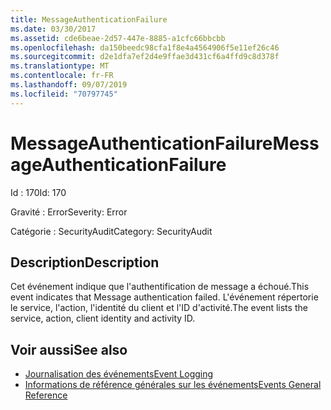 ```yaml
---
title: MessageAuthenticationFailure
ms.date: 03/30/2017
ms.assetid: cde6beae-2d57-447e-8885-a1cfc66bbcbb
ms.openlocfilehash: da150beedc98cfa1f8e4a4564906f5e11ef26c46
ms.sourcegitcommit: d2e1dfa7ef2d4e9ffae3d431cf6a4ffd9c8d378f
ms.translationtype: MT
ms.contentlocale: fr-FR
ms.lasthandoff: 09/07/2019
ms.locfileid: "70797745"
---
```

# <a name="messageauthenticationfailure"></a><span data-ttu-id="6d399-102">MessageAuthenticationFailure</span><span class="sxs-lookup"><span data-stu-id="6d399-102">MessageAuthenticationFailure</span></span>
<span data-ttu-id="6d399-103">Id : 170</span><span class="sxs-lookup"><span data-stu-id="6d399-103">Id: 170</span></span>  
  
 <span data-ttu-id="6d399-104">Gravité : Error</span><span class="sxs-lookup"><span data-stu-id="6d399-104">Severity: Error</span></span>  
  
 <span data-ttu-id="6d399-105">Catégorie : SecurityAudit</span><span class="sxs-lookup"><span data-stu-id="6d399-105">Category: SecurityAudit</span></span>  
  
## <a name="description"></a><span data-ttu-id="6d399-106">Description</span><span class="sxs-lookup"><span data-stu-id="6d399-106">Description</span></span>  
 <span data-ttu-id="6d399-107">Cet événement indique que l'authentification de message a échoué.</span><span class="sxs-lookup"><span data-stu-id="6d399-107">This event indicates that Message authentication failed.</span></span> <span data-ttu-id="6d399-108">L'événement répertorie le service, l'action, l'identité du client et l'ID d'activité.</span><span class="sxs-lookup"><span data-stu-id="6d399-108">The event lists the service, action, client identity and activity ID.</span></span>  
  
## <a name="see-also"></a><span data-ttu-id="6d399-109">Voir aussi</span><span class="sxs-lookup"><span data-stu-id="6d399-109">See also</span></span>

- [<span data-ttu-id="6d399-110">Journalisation des événements</span><span class="sxs-lookup"><span data-stu-id="6d399-110">Event Logging</span></span>](index.md)
- [<span data-ttu-id="6d399-111">Informations de référence générales sur les événements</span><span class="sxs-lookup"><span data-stu-id="6d399-111">Events General Reference</span></span>](events-general-reference.md)
